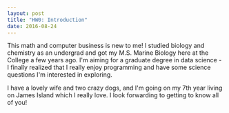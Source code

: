 ```yaml
---
layout: post
title: "HW0: Introduction"
date: 2016-08-24
---
```

<p>This math and computer business is new to me! I studied biology and chemistry as an undergrad and got my M.S. Marine 
Biology here at the College a few years ago. I'm aiming for a graduate degree in data science - I finally realized that I 
really enjoy programming and have some science questions I'm interested in exploring.</p>
<p>I have a lovely wife and two crazy dogs, and I'm going on my 7th year living on James Island which I really love. I look
forwarding to getting to know all of you!<p>
